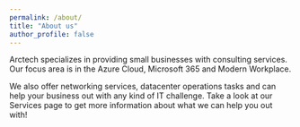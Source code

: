 ```yaml
---
permalink: /about/
title: "About us"
author_profile: false
---
```


Arctech specializes in providing small businesses with consulting services. Our focus area is in the Azure Cloud, Microsoft 365 and Modern Workplace.

We also offer networking services, datacenter operations tasks and can help your business out with any kind of IT challenge. Take a look at our Services page to get more information about what we can help you out with!